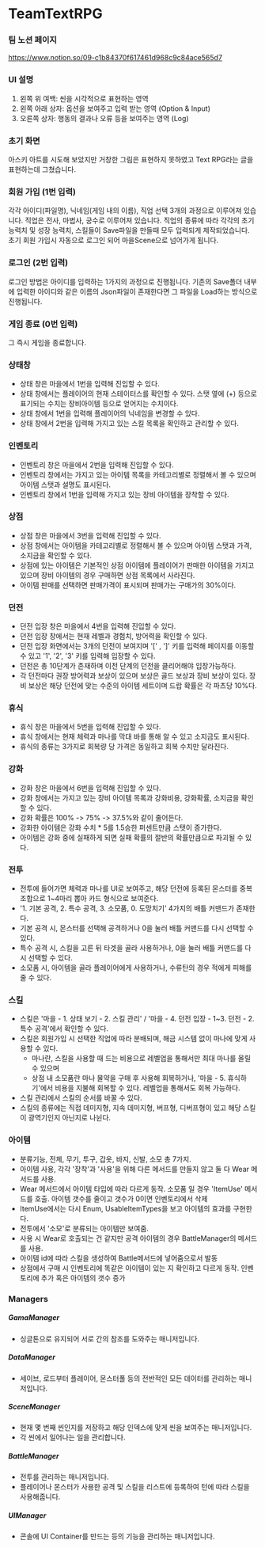# TeamTextRPG

### 팀 노션 페이지
https://www.notion.so/09-c1b84370f617461d968c9c84ace565d7

### UI 설명

1. 왼쪽 위 여백: 씬을 시각적으로 표현하는 영역
2. 왼쪽 아래 상자: 옵션을 보여주고 입력 받는 영역 (Option & Input)
3. 오른쪽 상자: 행동의 결과나 오류 등을 보여주는 영역 (Log)

### 초기 화면 

아스키 아트를 시도해 보았지만 거창한 그림은 표현하지 못하였고 Text RPG라는 글을 표현하는데 그쳤습니다.

### 회원 가입 (1번 입력)

각각 아이디(파일명), 닉네임(게임 내의 이름), 직업 선택 3개의 과정으로 이루어져 있습니다.
직업은 전사, 마법사, 궁수로 이루어져 있습니다.
직업의 종류에 따라 각각의 초기 능력치 및 성장 능력치, 스킬들이 Save파일을 만들때 모두 입력되게 제작되었습니다.
초기 회원 가입시 자동으로 로그인 되어 마을Scene으로 넘어가게 됩니다.
	
### 로그인 (2번 입력)

로그인 방법은 아이디를 입력하는 1가지의 과정으로 진행됩니다.
기존의 Save폴더 내부에 입력한 아이디와 같은 이름의 Json파일이 존재한다면 그 파일을 Load하는 방식으로 진행됩니다.

### 게임 종료 (0번 입력)

그 즉시 게임을 종료합니다.

### 상태창
* 상태 창은 마을에서 1번을 입력해 진입할 수 있다.
* 상태 창에서는 플레이어의 현재 스테이터스를 확인할 수 있다. 스탯 옆에 (+) 등으로 표기되는 수치는 장비아이템 등으로 얻어지는 수치이다.
* 상태 창에서 1번을 입력해 플레이어의 닉네임을 변경할 수 있다.
* 상태 창에서 2번을 입력해 가지고 있는 스킬 목록을 확인하고 관리할 수 있다.

### 인벤토리
* 인벤토리 창은 마을에서 2번을 입력해 진입할 수 있다.
* 인벤토리 창에서는 가지고 있는 아이템 목록을 카테고리별로 정렬해서 볼 수 있으며 아이템 스탯과 설명도 표시된다.
* 인벤토리 창에서 1번을 입력해 가지고 있는 장비 아이템을 장착할 수 있다.

### 상점
* 상점 창은 마을에서 3번을 입력해 진입할 수 있다.
* 상점 창에서는 아이템을 카테고리별로 정렬해서 볼 수 있으며 아이템 스탯과 가격, 소지금을 확인할 수 있다.
* 상점에 있는 아이템은 기본적인 상점 아이템에 플레이어가 판매한 아이템을 가지고 있으며 장비 아이템의 경우 구매하면 상점 목록에서 사라진다.
* 아이템 판매를 선택하면 판매가격이 표시되며 판매가는 구매가의 30%이다.

### 던전
* 던전 입장 창은 마을에서 4번을 입력해 진입할 수 있다.
* 던전 입장 창에서는 현재 레벨과 경험치, 방어력을 확인할 수 있다.
* 던전 입장 화면에서는 3개의 던전이 보여지며 '[' , ']' 키를 입력해 페이지를 이동할 수 있고 '1', '2', '3' 키를 입력해 입장할 수 있다.
* 던전은 총 10단계가 존재하며 이전 단계의 던전을 클리어해야 입장가능하다.
* 각 던전마다 권장 방어력과 보상이 있으며 보상은 골드 보상과 장비 보상이 있다.
장비 보상은 해당 던전에 맞는 수준의 아이템 세트이며 드랍 확률은 각 파츠당 10%다.

### 휴식
* 휴식 창은 마을에서 5번을 입력해 진입할 수 있다.
* 휴식 창에서는 현재 체력과 마나를 막대 바를 통해 알 수 있고 소지금도 표시된다.
* 휴식의 종류는 3가지로 회복량 당 가격은 동일하고 회복 수치만 달라진다.

### 강화
* 강화 창은 마을에서 6번을 입력해 진입할 수 있다.
* 강화 창에서는 가지고 있는 장비 아이템 목록과 강화비용, 강화확률, 소지금을 확인할 수 있다.
* 강화 확률은 100% -> 75% -> 37.5%와 같이 줄어든다.
* 강화한 아이템은 강화 수치 * 5를 1.5승한 퍼센트만큼 스탯이 증가한다.
* 아이템은 강화 중에 실패하게 되면 실패 확률의 절반의 확률만큼으로 파괴될 수 있다.

### 전투

* 전투에 들어가면 체력과 마나를 UI로 보여주고, 해당 던전에 등록된 몬스터를 중복 조합으로 1~4마리 뽑아 카드 형식으로 보여준다.
* '1. 기본 공격, 2. 특수 공격, 3. 소모품, 0. 도망치기' 4가지의 배틀 커맨드가 존재한다.
* 기본 공격 시, 몬스터를 선택해 공격하거나 0을 눌러 배틀 커맨드를 다시 선택할 수 있다.
* 특수 공격 시, 스킬을 고른 뒤 타겟을 골라 사용하거나, 0을 눌러 배틀 커맨드를 다시 선택할 수 있다.
* 소모품 시, 아이템을 골라 플레이어에게 사용하거나, 수류탄의 경우 적에게 피해를 줄 수 있다.

### 스킬

* 스킬은 '마을 - 1. 상태 보기 - 2. 스킬 관리' / '마을 - 4. 던전 입장 - 1~3. 던전 - 2. 특수 공격'에서 확인할 수 있다.
* 스킬은 회원가입 시 선택한 직업에 따라 분배되며, 해금 시스템 없이 마나에 맞게 사용할 수 있다.
  - 마나란, 스킬을 사용할 때 드는 비용으로 레벨업을 통해서만 최대 마나를 올릴 수 있으며
  - 상점 내 소모품란 마나 물약을 구매 후 사용해 회복하거나, '마을 - 5. 휴식하기'에서 비용을 지불해 회복할 수 있다. 레벨업을 통해서도 회복 가능하다.
* 스킬 관리에서 스킬의 순서를 바꿀 수 있다.
* 스킬의 종류에는 직접 데미지형, 지속 데미지형, 버프형, 디버프형이 있고 해당 스킬이 광역기인지 아닌지로 나뉜다.

### 아이템 
* 분류기능, 전체, 무기, 투구, 갑옷, 바지, 신발, 소모 총 7가지.
* 아이템 사용, 각각 '장착'과 '사용'을 위해 다른 메서드를 만들지 않고 둘 다 Wear 메서드를 사용. 
* Wear 메서드에서 아이템 타입에 따라 다르게 동작. 소모품 일 경우 'ItemUse' 메서드를 호출. 아이템 갯수를 줄이고 갯수가 0이면 인벤토리에서 삭제
* ItemUse에서는 다시  Enum, UsableItemTypes을 보고 아이템의 효과를 구현한다.
* 전투에서 '소모'로 분류되는 아이템만 보여줌.
* 사용 시 Wear로 호출되는 건 같지만 공격 아이템의 경우 BattleManager의 메서드를 사용.
* 아이템 id에 따라 스킬을 생성하여 Battle메서드에 넣어줌으로서 발동
* 상점에서 구매 시 인벤토리에 똑같은 아이템이 있는 지 확인하고 다르게 동작. 인벤토리에 추가 혹은 아이템의 갯수 증가

### Managers

##### GamaManager

* 싱글톤으로 유지되어 서로 간의 참조를 도와주는 매니저입니다.

##### DataManager

* 세이브, 로드부터 플레이어, 몬스터풀 등의 전반적인 모든 데이터를 관리하는 매니저입니다.

##### SceneManager

* 현재 몇 번째 씬인지를 저장하고 해당 인덱스에 맞게 씬을 보여주는 매니저입니다.
* 각 씬에서 일어나는 일을 관리합니다.

##### BattleManager

* 전투를 관리하는 매니저입니다.
* 플레이어나 몬스터가 사용한 공격 및 스킬을 리스트에 등록하여 턴에 따라 스킬을 사용해줍니다.

##### UIManager

* 콘솔에 UI Container를 만드는 등의 기능을 관리하는 매니저입니다.
